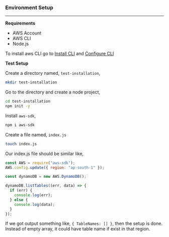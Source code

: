 ### Environment Setup

---

**Requirements**

- AWS Account
- AWS CLI
- Node.js

To install aws CLI go to [Install CLI](https://docs.aws.amazon.com/cli/latest/userguide/install-cliv2-linux.html) and [Configure CLI](https://blog.shams-nahid.com/upload-files-and-folder-to-s3-from-ubuntu-20-04-using-aws-cli-2-2dd44f544809)

**Test Setup**

Create a directory named, `test-installation`,

```bash
mkdir test-installation
```

Go to the directory and create a node project,

```bash
cd test-installation
npm init -y
```

Install `aws-sdk`,

```bash
npm i aws-sdk
```

Create a file named, `index.js`

```bash
touch index.js
```

Our index.js file should be similar like,

```js
const AWS = require("aws-sdk");
AWS.config.update({ region: "ap-south-1" });

const dynamoDB = new AWS.DynamoDB();

dynamoDB.listTables((err, data) => {
  if (err) {
    console.log(err);
  } else {
    console.log(data);
  }
});
```

If we got output something like, `{ TableNames: [] }`, then the setup is done. Instead of empty array, it could have table name if exist in that region.
